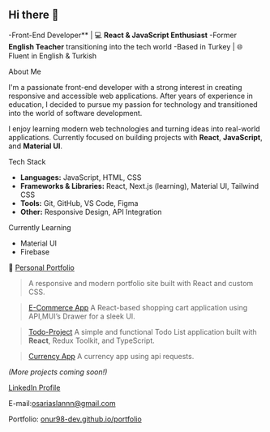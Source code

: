 ## Hi there 👋

-Front-End Developer** | 💻 **React & JavaScript Enthusiast** 
-Former **English Teacher** transitioning into the tech world 
-Based in Turkey | 🌐 Fluent in English & Turkish

About Me

I'm a passionate front-end developer with a strong interest in creating responsive and accessible web applications. After years of experience in education, I decided to pursue my passion for technology and transitioned into the world of software development.

I enjoy learning modern web technologies and turning ideas into real-world applications. Currently focused on building projects with **React**, **JavaScript**, and **Material UI**.

Tech Stack

- **Languages:** JavaScript, HTML, CSS
- **Frameworks & Libraries:** React, Next.js (learning), Material UI, Tailwind CSS
- **Tools:** Git, GitHub, VS Code, Figma
- **Other:** Responsive Design, API Integration
  
Currently Learning

- Material UI
- Firebase

🔹 [Personal Portfolio](https://onur98-dev.github.io/portfolio/)
> A responsive and modern portfolio site built with React and custom CSS.

> [E-Commerce App](https://onur98-dev.github.io/e-commercial/)
> A React-based shopping cart application using API,MUI’s Drawer for a sleek UI.

> [Todo-Project](https://onur98-dev.github.io/todo-project/)
> A simple and functional Todo List application built with **React**, Redux Toolkit, and TypeScript.

> [Currency App](https://onur98-dev.github.io/currency/)
  A currency app using api requests.
> 
*(More projects coming soon!)*

[LinkedIn Profile](https://www.linkedin.com/in/onur-sar%C4%B1aslan-a747a1364/)

E-mail:osariaslannn@gmail.com

Portfolio: [onur98-dev.github.io/portfolio](https://onur98-dev.github.io/portfolio/)
